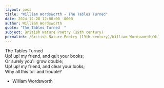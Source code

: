 ```yaml
---
layout: post
title: "William Wordsworth - The Tables Turned"
date: 2024-12-28 12:00:00 -0000
author: William Wordsworth
quote: "The Tables Turned  "
subject: British Nature Poetry (19th century)
permalink: /British Nature Poetry (19th century)/William Wordsworth/William Wordsworth - The Tables Turned
---
```


The Tables Turned  
Up! up! my friend, and quit your books;  
Or surely you'll grow double;  
Up! up! my friend, and clear your looks;  
Why all this toil and trouble?

- William Wordsworth

